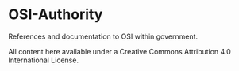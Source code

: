 # OSI-Authority
References and documentation to OSI within government.

All content here available under a Creative Commons Attribution 4.0 International License.
